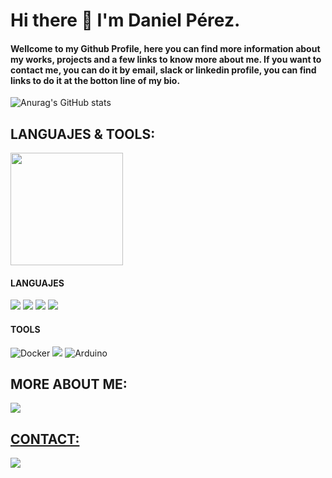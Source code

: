 # Hi there 👋 I'm Daniel Pérez.
#### Wellcome to my Github Profile, here you can find more information about my works, projects and a few links to know more about me. If you want to contact me, you can do it by email, slack or linkedin profile, you can find links to do it at the botton line of my bio.


![Anurag's GitHub stats](https://github-readme-stats.vercel.app/api?username=dperez42&show_icons=true&theme=dark)


## LANGUAJES & TOOLS:

<img height="180em" src="https://github-readme-stats-eight-theta.vercel.app/api/top-langs/?username=dperez42&layout=compact&langs_count=8&theme=dark"/>

#### LANGUAJES

<img src="https://img.shields.io/badge/C-00599C?style=for-the-badge&logo=c&logoColor=white"/> <img src="https://img.shields.io/badge/C++-blue.svg?style=for-the-badge&logo=c%2B%2B&logoColor=white"/> <img src="https://img.shields.io/badge/Python-3776AB?style=for-the-badge&logo=python&logoColor=white"/> <img src="https://img.shields.io/badge/GNU%20Bash-4EAA25?style=for-the-badge&logo=GNU%20Bash&logoColor=white"/>

#### TOOLS

<img alt="Docker" src="https://img.shields.io/badge/docker-%230db7ed.svg?&style=for-the-badge&logo=docker&logoColor=white"/> <img src="https://img.shields.io/badge/GIT-E44C30?style=for-the-badge&logo=git&logoColor=white"/> <img alt="Arduino" src="https://img.shields.io/badge/-Arduino-00979D?style=for-the-badge&logo=Arduino&logoColor=white"/>

## MORE ABOUT ME:

<!-- [![fballest's 42 stats](https://badge42.vercel.app/api/v2/cl45d74de005409l9l5r3ozl6/stats?cursusId=21&coalitionId=66)](https://github.com/JaeSeoKim/badge42)
-->
<a href="https://www.linkedin.com/in/daniel-perez-zafra-92a4421b"> <img src="https://img.shields.io/badge/LinkedIn-0077B5?style=for-the-badge&logo=linkedin&logoColor=white"/>
  
## CONTACT:
  
<a href="mailto:dpzafra70@gmail.com"> <img src="https://img.shields.io/badge/Gmail-D14836?style=for-the-badge&logo=gmail&logoColor=white"/> 
